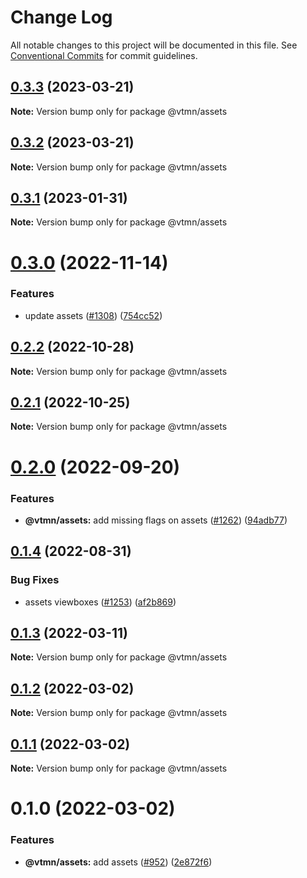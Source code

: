 # Change Log

All notable changes to this project will be documented in this file.
See [Conventional Commits](https://conventionalcommits.org) for commit guidelines.

## [0.3.3](https://github.com/Decathlon/vitamin-web/compare/@vtmn/assets@0.3.2...@vtmn/assets@0.3.3) (2023-03-21)

**Note:** Version bump only for package @vtmn/assets

## [0.3.2](https://github.com/Decathlon/vitamin-web/compare/@vtmn/assets@0.3.1...@vtmn/assets@0.3.2) (2023-03-21)

**Note:** Version bump only for package @vtmn/assets

## [0.3.1](https://github.com/Decathlon/vitamin-web/compare/@vtmn/assets@0.3.0...@vtmn/assets@0.3.1) (2023-01-31)

**Note:** Version bump only for package @vtmn/assets

# [0.3.0](https://github.com/Decathlon/vitamin-web/compare/@vtmn/assets@0.2.2...@vtmn/assets@0.3.0) (2022-11-14)

### Features

- update assets ([#1308](https://github.com/Decathlon/vitamin-web/issues/1308)) ([754cc52](https://github.com/Decathlon/vitamin-web/commit/754cc522afc4f83d2c91a11b534600598da1bd2a))

## [0.2.2](https://github.com/Decathlon/vitamin-web/compare/@vtmn/assets@0.2.1...@vtmn/assets@0.2.2) (2022-10-28)

**Note:** Version bump only for package @vtmn/assets

## [0.2.1](https://github.com/Decathlon/vitamin-web/compare/@vtmn/assets@0.2.0...@vtmn/assets@0.2.1) (2022-10-25)

**Note:** Version bump only for package @vtmn/assets

# [0.2.0](https://github.com/Decathlon/vitamin-web/compare/@vtmn/assets@0.1.4...@vtmn/assets@0.2.0) (2022-09-20)

### Features

- **@vtmn/assets:** add missing flags on assets ([#1262](https://github.com/Decathlon/vitamin-web/issues/1262)) ([94adb77](https://github.com/Decathlon/vitamin-web/commit/94adb7743af218b33774429de680c17e5b561e70))

## [0.1.4](https://github.com/Decathlon/vitamin-web/compare/@vtmn/assets@0.1.3...@vtmn/assets@0.1.4) (2022-08-31)

### Bug Fixes

- assets viewboxes ([#1253](https://github.com/Decathlon/vitamin-web/issues/1253)) ([af2b869](https://github.com/Decathlon/vitamin-web/commit/af2b86911ac800c25a6e244d5698dea5b6b9e732))

## [0.1.3](https://github.com/Decathlon/vitamin-web/compare/@vtmn/assets@0.1.2...@vtmn/assets@0.1.3) (2022-03-11)

**Note:** Version bump only for package @vtmn/assets

## [0.1.2](https://github.com/Decathlon/vitamin-web/compare/@vtmn/assets@0.1.1...@vtmn/assets@0.1.2) (2022-03-02)

**Note:** Version bump only for package @vtmn/assets

## [0.1.1](https://github.com/Decathlon/vitamin-web/compare/@vtmn/assets@0.1.0...@vtmn/assets@0.1.1) (2022-03-02)

**Note:** Version bump only for package @vtmn/assets

# 0.1.0 (2022-03-02)

### Features

- **@vtmn/assets:** add assets ([#952](https://github.com/Decathlon/vitamin-web/issues/952)) ([2e872f6](https://github.com/Decathlon/vitamin-web/commit/2e872f6a180758f826e187c1e9ad13622234b598))

